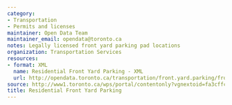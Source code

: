 ```yaml
---
category:
- Transportation
- Permits and licenses
maintainer: Open Data Team
maintainer_email: opendata@toronto.ca
notes: Legally licensed front yard parking pad locations
organization: Transportation Services
resources:
- format: XML
  name: Residential Front Yard Parking - XML
  url: http://opendata.toronto.ca/transportation/front.yard.parking/frontyardparking.xml
source: http://www1.toronto.ca/wps/portal/contentonly?vgnextoid=fa3cffcfa3560310VgnVCM1000003dd60f89RCRD&vgnextchannel=1a66e03bb8d1e310VgnVCM10000071d60f89RCRD
title: Residential Front Yard Parking
---
```

